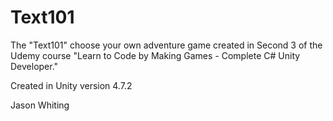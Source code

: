 # Text101
The "Text101" choose your own adventure game created in Second 3 of the Udemy course "Learn to Code by Making Games - Complete C# Unity Developer."

Created in Unity version 4.7.2

Jason Whiting
